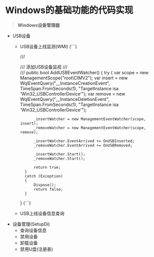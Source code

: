 # Windows的基础功能的代码实现

> **Windows设备管理器**
 - USB设备
    - USB设备上线监测(WMI)
    (```)
        
        /// <summary>
        /// 添加USB设备监视
        /// </summary>
        /// <returns></returns>
        public bool AddUSBEventWatcher()
        {
            try
            {
                var scope = new ManagementScope("root\\CIMV2");
                var insert = new WqlEventQuery("__InstanceCreationEvent", TimeSpan.FromSeconds(1), "TargetInstance isa 'Win32_USBControllerDevice'");
                var remove = new WqlEventQuery("__InstanceDeletionEvent", TimeSpan.FromSeconds(1), "TargetInstance isa 'Win32_USBControllerDevice'");

                _insertWatcher = new ManagementEventWatcher(scope, insert);
                _removeWatcher = new ManagementEventWatcher(scope, remove);

                _insertWatcher.EventArrived += OnUSBInserted;
                _removeWatcher.EventArrived += OnUSBRemoved;

                _insertWatcher.Start();
                _removeWatcher.Start();

                return true;
            }
            catch (Exception)
            {
                Dispose();
                return false;
            }
        }
    (```)
    - USB上线设备信息查询
 - 设备管理(SetupDi)
    - 查询设备信息
    - 禁用设备
    - 卸载设备
    - 禁用U盘(注册表)
